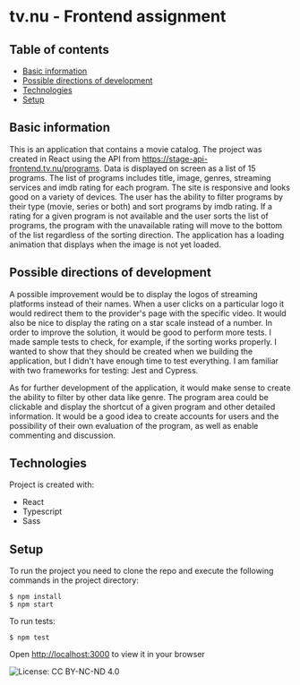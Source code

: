 # tv.nu - Frontend assignment

## Table of contents

- [Basic information](#basic-information)
- [Possible directions of development](#possible-directions-of-development)
- [Technologies](#technologies)
- [Setup](#setup)

## Basic information

This is an application that contains a movie catalog. The project was created in React using the API from https://stage-api-frontend.tv.nu/programs. Data is displayed on screen as a list of 15 programs. The list of programs includes title, image, genres, streaming services and imdb rating for each program. The site is responsive and looks good on a variety of devices.
The user has the ability to filter programs by their type (movie, series or both) and sort programs by imdb rating. If a rating for a given program is not available and the user sorts the list of programs, the program with the unavailable rating will move to the bottom of the list regardless of the sorting direction. The application has a loading animation that displays when the image is not yet loaded.

## Possible directions of development

A possible improvement would be to display the logos of streaming platforms instead of their names. When a user clicks on a particular logo it would redirect them to the provider's page with the specific video.
It would also be nice to display the rating on a star scale instead of a number.
In order to improve the solution, it would be good to perform more tests. I made sample tests to check, for example, if the sorting works properly. I wanted to show that they should be created when we building the application, but I didn't have enough time to test everything. I am familiar with two frameworks for testing: Jest and Cypress.

As for further development of the application, it would make sense to create the ability to filter by other data like genre. The program area could be clickable and display the shortcut of a given program and other detailed information. It would be a good idea to create accounts for users and the possibility of their own evaluation of the program, as well as enable commenting and discussion.

## Technologies

Project is created with:

- React
- Typescript
- Sass

## Setup

To run the project you need to clone the repo and execute the following commands in the project directory:

```
$ npm install
$ npm start
```

To run tests:

```
$ npm test
```

Open [http://localhost:3000](http://localhost:3000) to view it in your browser

![License: CC BY-NC-ND 4.0](https://img.shields.io/badge/License-CC_BY--SA_4.0-lightgrey.svg)
